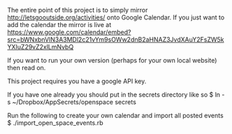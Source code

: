 The entire point of this project is to simply mirror http://letsgooutside.org/activities/ onto Google Calendar.
If you just want to add the calendar the mirror is live at https://www.google.com/calendar/embed?src=bWNxbnVlN3A3MDl2c21vYm9sOWw2dnB2aHNAZ3JvdXAuY2FsZW5kYXIuZ29vZ2xlLmNvbQ

If you want to run your own version (perhaps for your own local website) then read on.

This project requires you have a google API key.

If you have one already you should put in the secrets directory like so
$ ln -s ~/Dropbox/AppSecrets/openspace secrets


Run the following to create your own calendar and import all posted events
$ ./import_open_space_events.rb 
